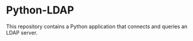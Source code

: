 # Python-LDAP
This repository contains a Python application that connects and queries an LDAP server.

